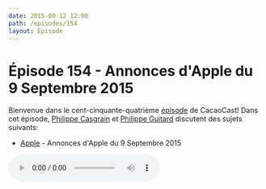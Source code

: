 ```yaml
---
date: 2015-09-12 12:00
path: /episodes/154
layout: Episode
---
```

# Épisode 154 - Annonces d'Apple du 9 Septembre 2015
<p>Bienvenue dans le cent-cinquante-quatrième <a href="https://cacaocast.com/media/cacaocast_154.m4a" title="CacaoCast Episode 154">épisode</a> de CacaoCast! Dans cet épisode, <a href="http://www.twitter.com/philippec" title="Philippe Casgrain sur Twitter">Philippe Casgrain</a> et <a href="http://www.twitter.com/philippeguitard" title="Philippe Guitard sur Twitter">Philippe Guitard</a> discutent des sujets suivants:</p>
<ul><li><a href="http://www.apple.com/live/2015-mar-event/" title="Annonces d'Apple du 9 Septembre 2015">Apple</a> - Annonces d'Apple du 9 Septembre 2015</li>
</ul>
<p><audio controls><source src="https://cacaocast.com/media/cacaocast_154.m4a" type="audio/mpeg"><source src="https://cacaocast.com/media/cacaocast_154.m4a" type="audio/mp4">Votre navigateur ne supporte pas l'élément audio / Your browser does not support the audio element.</audio></p>
